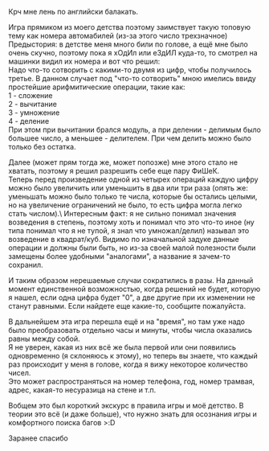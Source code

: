 Крч мне лень по английски балакать.

Игра прямиком из моего детства поэтому заимствует такую топовую тему как номера автомабилей (из-за этого число трехзначное)\
Предыстория: в детстве меня много били по голове, а ещё мне было очень скучно, поэтому пока я хОдИл или еЗдИЛ куда-то, то смотрел на машинки видил их номера и вот что решил:\
Надо что-то сотворить с какими-то двумя из цифр, чтобы получилось третье. В данном случает под "что-то сотворить" мною имелись ввиду простейшие арифмитические операции, такие как:\
1 - сложение\
2 - вычитание\
3 - умножение\
4 - деление\
При этом при вычитании брался модуль, а при делении - делимым было большее число, а меньшее - делителем. При чем делить можно было только без остатка.

Далее (может прям тогда же, может попозже) мне этого стало не хватать, поэтому я решил разрешить себе еще пару ФиШеК.\
Теперь перед произведение одной из четырех операций каждую цифру можно было увеличить или уменьшить в два или три раза (опять же: уменьшать можно было только те числа, которые бы остались целыми,
но на увеличение ограничений не было, то есть цифра могла легко стать числом).\ 
Интересным факт: я не сильно понимал значения возведения в степень, поэтому хоть и понимал что это что-то иное 
(ну типа понимал что я не тупой, я знал что умножал/делил) называл это возведение в квадрат/куб. Видимо по изначальной задуке данные операции и должны были быть, но из-за своей малой полезности были замещены
более удобными "аналогами", а название я зачем-то сохранил.

И таким образом нерешаемые случаи сократились в разы. На данный момент единственной возможностью, когда решений не будет, которую я нашел, если одна цифра будет "0", а две другие при их изменении 
не станут равными. Если найдете еще какие-то, сообщите пожалуйста.

В дальнейшем эта игра перешла ещё и на "время", но там уже надо было преобразовать отдельно часы и минуты, чтобы числа оказались равны между собой.\
Я не уверен, какая из них всё же была первой или они появились одновременно (я склоняюсь к этому), но теперь вы знаете, что каждый раз происходит у меня в голове, когда я вижу некоторое количество чисел.\
Это может распространяться на номер телефона, год, номер трамвая, адрес, какая-то несуразица на стене и т.п.

Вобщем это был короткий экскурс в правила игры и моё детство. В теории это всё (и даже больше), что нужно знать для осознания игры и комфортного поиска багов >:D

Заранее спасибо
